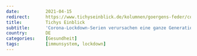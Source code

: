 ```yaml
---
date:          2021-04-15
redirect:      https://www.tichyseinblick.de/kolumnen/goergens-feder/corona-lockdown-serie-verursacht-eine-ganze-generation-immunschwacher/
title:         Tichys Einblick
subtitle:      'Corona-Lockdown-Serien verursachen eine ganze Generation Immunschwacher'
country:       DE
categories:    [Gesundheit]
tags:          [immunsystem, lockdown]
---
```

